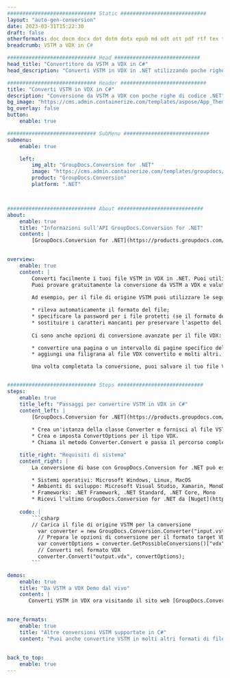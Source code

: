 ```yaml
---
############################# Static ############################
layout: "auto-gen-conversion"
date: 2023-03-31T15:22:30
draft: false
otherformats: doc docm docx dot dotm dotx epub md odt ott pdf rtf tex txt vdx vsdm vsdx vssm vssx vstm vstx vsx vtx xps
breadcrumb: VSTM a VDX in C#

############################# Head ############################
head_title: "Convertitore da VSTM a VDX in C#"
head_description: "Converti VSTM in VDX in .NET utilizzando poche righe di codice. Utilizza l'API di conversione dei documenti di GroupDocs per convertire oltre 160 formati di file."

############################# Header ############################
title: "Converti VSTM in VDX in C#"
description: "Conversione da VSTM a VDX con poche righe di codice .NET"
bg_image: "https://cms.admin.containerize.com/templates/aspose/App_Themes/V3/images/bg/header1.png"
bg_overlay: false
button:
    enable: true

############################# SubMenu ############################
submenu:
    enable: true

    left:
        img_alt: "GroupDocs.Conversion for .NET"
        image: "https://cms.admin.containerize.com/templates/groupdocs/images/product-logos/90x90-noborder/groupdocs-conversion-net.png"
        product: "GroupDocs.Conversion"
        platform: ".NET"



############################# About ############################
about:
    enable: true
    title: "Informazioni sull'API GroupDocs.Conversion for .NET"
    content: |
        [GroupDocs.Conversion for .NET](https://products.groupdocs.com/conversion/net/) può essere utilizzato per convertire Microsoft Word, Excel, PowerPoint, PDF, Visio e altri formati. GroupDocs.Conversion è un'API standalone adatta per sistemi interni e back-end in cui sono richieste prestazioni elevate. Non dipende da alcun software come Microsoft o Open Office.
    

overview:
    enable: true
    content: |
        Converti facilmente i tuoi file VSTM in VDX in .NET. Puoi utilizzare solo un paio di righe di codice C# in qualsiasi piattaforma a tua scelta come: Windows, Linux, macOS.
        Puoi provare gratuitamente la conversione da VSTM a VDX e valutare la qualità dei risultati della conversione. Insieme a semplici scenari di conversione di file, puoi provare opzioni più avanzate per caricare il file di origine VSTM e per salvare il risultato di output VDX. 
        
        Ad esempio, per il file di origine VSTM puoi utilizzare le seguenti opzioni di caricamento:

        * rileva automaticamente il formato del file;
        * specificare la password per i file protetti (se il formato del file lo supporta);
        * sostituire i caratteri mancanti per preservare l'aspetto del documento.
        
        Ci sono anche opzioni di conversione avanzate per il file VDX:

        * convertire una pagina o un intervallo di pagine specifico del documento;
        * aggiungi una filigrana al file VDX convertito e molti altri.

        Una volta completata la conversione, puoi salvare il tuo file VDX nel percorso del file locale o in qualsiasi archivio di terze parti come FTP, Amazon S3, Google Drive, Dropbox ecc. Nota: per convertire VSTM in {{ TO}} non è necessario alcun software aggiuntivo installato, come MS Office, Open Office, Adobe Acrobat Reader ecc.


############################# Steps ############################
steps:
    enable: true
    title_left: "Passaggi per convertire VSTM in VDX in C#"
    content_left: |
        [GroupDocs.Conversion for .NET](https://products.groupdocs.com/conversion/net/) consente agli sviluppatori di convertire facilmente un file VSTM in VDX con poche righe di codice.
        
        * Crea un'istanza della classe Converter e fornisci al file VSTM il percorso completo
        * Crea e imposta ConvertOptions per il tipo VDX.
        * Chiama il metodo Converter.Convert e passa il percorso completo e il formato (VDX) come parametro

    title_right: "Requisiti di sistema"
    content_right: |
        La conversione di base con GroupDocs.Conversion for .NET può essere eseguita in pochi semplici passaggi. Le nostre API sono supportate su tutte le principali piattaforme e sistemi operativi. Prima di eseguire il codice seguente, assicurati di avere i seguenti prerequisiti installati sul tuo sistema.

        * Sistemi operativi: Microsoft Windows, Linux, MacOS
        * Ambienti di sviluppo: Microsoft Visual Studio, Xamarin, MonoDevelop
        * Frameworks: .NET Framework, .NET Standard, .NET Core, Mono
        * Ricevi l'ultimo GroupDocs.Conversion for .NET da [Nuget](https://www.nuget.org/packages/groupdocs.conversion)
         
    code: |
        ```csharp    
        // Carica il file di origine VSTM per la conversione
          var converter = new GroupDocs.Conversion.Converter("input.vstm");
          // Prepara le opzioni di conversione per il formato target VDX
          var convertOptions = converter.GetPossibleConversions()["vdx"].ConvertOptions;
          // Converti nel formato VDX
          converter.Convert("output.vdx", convertOptions);
        ```

demos:
    enable: true
    title: "Da VSTM a VDX Demo dal vivo"
    content: |
       Converti VSTM in VDX ora visitando il sito web [GroupDocs.Conversion App](https://products.groupdocs.app/conversion/family). La demo online presenta i seguenti vantaggi
          

more_formats:
    enable: true
    title: "Altre conversioni VSTM supportate in C#"
    content: "Puoi anche convertire VSTM in molti altri formati di file. Si prega di consultare l'elenco di seguito."
       
       
back_to_top:
    enable: true
---
```

